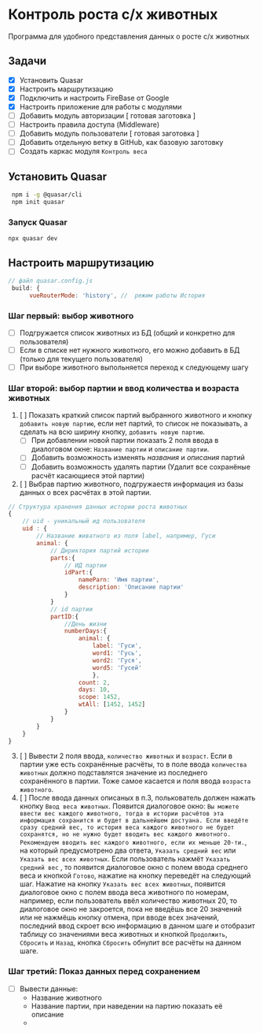 # Контроль роста с/х животных

Программа для удобного представления данных о росте с/х животных

## Задачи

- [x] Установить Quasar
- [x] Настроить маршрутизацию
- [x] Подключить и настроить FireBase от Google
- [x] Настроить приложение для работы с модулями
- [ ] Добавить модуль авторизации [ готовая заготовка ]
- [ ] Настроить правила доступа (Middleware)
- [ ] Добавить модуль пользователи [ готовая заготовка ]
- [ ] Добавить отдельную ветку в GitHub, как базовую заготовку
- [ ] Создать каркас модуля `Контроль веса`

## Установить Quasar

```bash
 npm i -g @quasar/cli
 npm init quasar
```

### Запуск Quasar

```
npx quasar dev
```

## Настроить маршрутизацию

```js
// файл quasar.config.js
 build: {
      vueRouterMode: 'history', //  режим работы История
```

### Шаг первый: выбор животного

- [ ] Подгружается список животных из БД (общий и конкретно для пользователя)
- [ ] Если в списке нет нужного животного, его можно добавить в БД (только для текущего пользователя)
- [ ] При выборе животного выпольняется переход к следующему шагу

### Шаг второй: выбор партии и ввод количества и возраста животных

1. [ ] Показать краткий список партий выбранного животного и кнопку `добавить новую партию`, если нет партий, то список не показывать, а сделать на всю ширину кнопку, `добавить новую партию`.
   - [ ] При добавлении новой партии показать 2 поля ввода в диалоговом окне: `Название партии` и `описание партии`.
   - [ ] Добавить возможность изменять _названия_ и _описания_ партий
   - [ ] Добавить возможность удалять партии (Удалит все сохранёные расчёт касающиеся этой партии)
2. [ ] Выбрав партию животного, подгружаестя информация из базы данных о всех расчётах в этой партии.

```js
// Структура хранения данных истории роста животных
{
    // uid - уникальный ид пользователя
    uid : {
        // Название живатного из поля label, например, Гуси
        animal: {
            // Дириктория партий истории
            parts:{
                // ИД партии
                idPart:{
                    nameParn: 'Имя партии',
                    description: 'Описание партии'
                }
            }
            // id партии
            partID:{
                //День жизни
                numberDays:{
                    animal: {
                        label: 'Гуси',
                        word1: 'Гусь',
                        word2: 'Гуся',
                        word5: 'Гусей'
                        },
                    count: 2,
                    days: 10,
                    scope: 1452,
                    wtAll: [1452, 1452]
                }
            }
        }
    }
}

```

3. [ ] Вывести 2 поля ввода, `количество животных` и `возраст`. Если в партии уже есть сохранённые расчёты, то в поле ввода `количества животных` должно подставлятся значение из последнего сохранённого в партии. Тоже самое касается и поля ввода `возраста животного`.
4. [ ] После ввода данных описаных в п.3, полькователь должен нажать кнопку `Ввод веса животных`. Появится диалоговое окно: `Вы можете ввести вес каждого животного, тогда в истории расчётов эта информация сохранится и будет в дальнейшем достуана. Если введёте сразу средний вес, то история веса каждого животного не будет сохранятся, но не нужно будет вводить вес каждого животного. Рекомендуем вводить вес каждого животного, если их меньше 20-ти.`, на который предусмотрено два ответа, `Указать средний вес` или `Указать вес всех животных`. Если пользователь нажмёт `Указать средний вес` , то появится диалоговое окно с полем ввода среднего веса и кнопкой `Готово`, нажатие на кнопку переведёт на следующий шаг. Нажатие на кнопку `Указать вес всех животных`, появится диалоговое окно с полем ввода веса животного по номерам, например, если пользователь ввёл количество животных 20, то диалоговое окно не закроется, пока не введёшь все 20 значений или не нажмёшь кнопку отмена, при вводе всех значений, последний ввод скроет всю информацию в данном шаге и отобразит таблицу со значениями веса животных и кнопкой `Продолжить`, `Сбросить` и `Назад`, кнопка `Сбросить` обнулит все расчёты на данном шаге.

### Шаг третий: Показ данных перед сохранением

- [ ] Вывести данные:
  - Название животного
  - Название партии, при наведении на партию показать её описание
  -
